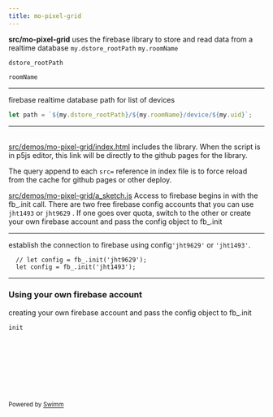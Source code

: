 ```yaml
---
title: mo-pixel-grid
---
```


**src/mo-pixel-grid** uses the firebase library to store and read data from a realtime database `my.dstore_rootPath` `my.roomName`

<SwmToken path="/src/demos/mo-pixel-grid/dstore_device.js" pos="33:11:11" line-data="  let path = `${my.dstore_rootPath}/${my.roomName}/device/${my.uid}`;">`dstore_rootPath`</SwmToken>

<SwmToken path="/src/demos/mo-pixel-grid/dstore_device.js" pos="33:17:17" line-data="  let path = `${my.dstore_rootPath}/${my.roomName}/device/${my.uid}`;">`roomName`</SwmToken>

<SwmSnippet path="/src/demos/mo-pixel-grid/dstore_device.js" line="33">

---

firebase realtime database path for list of devices

```javascript
let path = `${my.dstore_rootPath}/${my.roomName}/device/${my.uid}`;
```

---

</SwmSnippet>

\
<SwmPath>[src/demos/mo-pixel-grid/index.html](/src/demos/mo-pixel-grid/index.html)</SwmPath> includes the library. When the script is in p5js editor, this link will be directly to the github pages for the library.

The query append to each `src=` reference in index file is to force reload from the cache for github pages or other deploy.

<SwmPath>[src/demos/mo-pixel-grid/a_sketch.js](/src/demos/mo-pixel-grid/a_sketch.js)</SwmPath> Access to firebase begins in with the fb\_.init call. There are two free firebase config accounts that you can use `jht1493` or `jht9629` . If one goes over quota, switch to the other or create your own firebase account and pass the config object to fb\_.init

<SwmSnippet path="/src/demos/mo-pixel-grid/a_sketch.js" line="27">

---

establish the connection to firebase using config`'jht9629'` or `'jht1493'`.

```
  // let config = fb_.init('jht9629');
  let config = fb_.init('jht1493');
```

---

</SwmSnippet>

### Using your own firebase account

creating your own firebase account and pass the config object to fb\_.init&nbsp;

<SwmToken path="/src/demos/mo-pixel-grid/a_sketch.js" pos="27:11:11" line-data="  // let config = fb_.init(&#39;jht9629&#39;);">`init`</SwmToken>

&nbsp;

&nbsp;

&nbsp;

&nbsp;

<SwmMeta version="3.0.0" repo-id="Z2l0aHViJTNBJTNBcDVtb0xpYnJhcnklM0ElM0Ftb2xhYi1pdHA=" repo-name="p5moLibrary"><sup>Powered by [Swimm](https://app.swimm.io/)</sup></SwmMeta>
